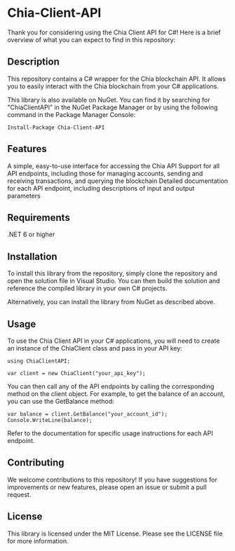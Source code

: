 # Chia-Client-API
Thank you for considering using the Chia Client API for C#! Here is a brief overview of what you can expect to find in this repository:

## Description
This repository contains a C# wrapper for the Chia blockchain API. It allows you to easily interact with the Chia blockchain from your C# applications.

This library is also available on NuGet. You can find it by searching for "ChiaClientAPI" in the NuGet Package Manager or by using the following command in the Package Manager Console:
```
Install-Package Chia-Client-API
```
## Features
A simple, easy-to-use interface for accessing the Chia API
Support for all API endpoints, including those for managing accounts, sending and receiving transactions, and querying the blockchain
Detailed documentation for each API endpoint, including descriptions of input and output parameters
## Requirements
.NET 6 or higher
## Installation
To install this library from the repository, simply clone the repository and open the solution file in Visual Studio. You can then build the solution and reference the compiled library in your own C# projects.

Alternatively, you can install the library from NuGet as described above.

## Usage
To use the Chia Client API in your C# applications, you will need to create an instance of the ChiaClient class and pass in your API key:
```
using ChiaClientAPI;
```
```
var client = new ChiaClient("your_api_key");
```
You can then call any of the API endpoints by calling the corresponding method on the client object. For example, to get the balance of an account, you can use the GetBalance method:

```
var balance = client.GetBalance("your_account_id");
Console.WriteLine(balance);
```
Refer to the documentation for specific usage instructions for each API endpoint.

## Contributing
We welcome contributions to this repository! If you have suggestions for improvements or new features, please open an issue or submit a pull request.

## License
This library is licensed under the MIT License. Please see the LICENSE file for more information.
